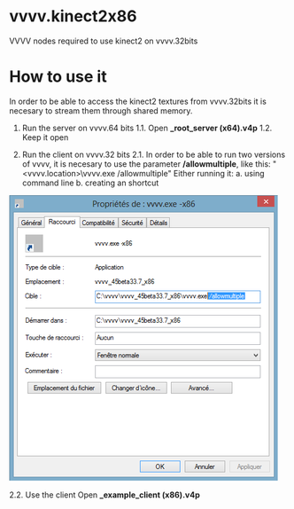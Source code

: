# vvvv.kinect2x86
VVVV nodes required to use kinect2 on vvvv.32bits

# How to use it
In order to be able to access the kinect2 textures from vvvv.32bits it is necesary to stream them through shared memory.

1. Run the server on vvvv.64 bits
1.1. Open **_root_server (x64).v4p**
1.2. Keep it open

2. Run the client on vvvv.32 bits
2.1. In order to be able to run two versions of vvvv, it is necesary to use the parameter **/allowmultiple**, like this:
    "<vvvv.location>\vvvv.exe /allowmultiple"
Either running it:
  a. using command line 
  b. creating an shortcut 

![Image of how to setup the shortcut](https://github.com/joansolroo/vvvv.kinect2x86/blob/master/Documentation/vvvv_allowmultiple.png)

2.2. Use the client
Open **_example_client (x86).v4p**
